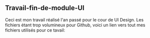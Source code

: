 ## Travail-fin-de-module-UI

Ceci est mon travail réalisé l'an passé pour le cour de UI Design.
Les fichiers étant trop volumineux pour Github, voici un lien vers tout mes fichiers utilisés pour ce tavail:
